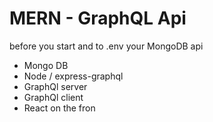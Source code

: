 # MERN - GraphQL Api 

before you start and to .env your MongoDB api

- Mongo DB
- Node / express-graphql
- GraphQl server
- GraphQl client
- React on the fron
